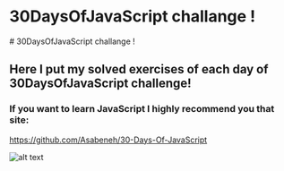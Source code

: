 # 30DaysOfJavaScript challange !
<div style:"text-align: center;"># 30DaysOfJavaScript challange !</div>

## Here I put my solved exercises of each day of 30DaysOfJavaScript challenge!

### If you want to learn JavaScript I highly recommend you that site:

https://github.com/Asabeneh/30-Days-Of-JavaScript

![alt text](https://res.cloudinary.com/practicaldev/image/fetch/s--v32CR_fp--/c_imagga_scale,f_auto,fl_progressive,h_900,q_auto,w_1600/https://thepracticaldev.s3.amazonaws.com/i/vev6eo0v16an8fz36bw5.png)
